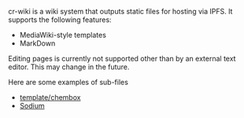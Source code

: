 cr-wiki is a wiki system that outputs static files for hosting via IPFS. It supports the following features:
- MediaWiki-style templates
- MarkDown

Editing pages is currently not supported other than by an external text editor. This may change in the future.

Here are some examples of sub-files
- [template/chembox](template/chembox)
- [Sodium](chemistry/sodium)

